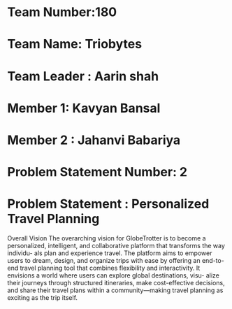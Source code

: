 # Team Number:180 
# Team Name: Triobytes
# Team Leader : Aarin shah
# Member 1: Kavyan Bansal
# Member 2 : Jahanvi Babariya 
# Problem Statement Number: 2
# Problem Statement : Personalized Travel Planning
Overall Vision
The overarching vision for GlobeTrotter is to become a personalized,
intelligent, and collaborative platform that transforms the way individu-
als plan and experience travel. The platform aims to empower users to
dream, design, and organize trips with ease by offering an end-to-end
travel planning tool that combines flexibility and interactivity.
It envisions a world where users can explore global destinations, visu-
alize their journeys through structured itineraries, make cost-effective
decisions, and share their travel plans within a community—making
travel planning as exciting as the trip itself.
